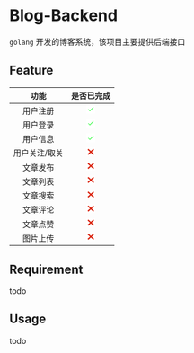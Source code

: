# Blog-Backend

`golang` 开发的博客系统，该项目主要提供后端接口

## Feature

|功能|是否已完成|
|:---:|:---:|
|用户注册|![](public/assets/img/success.png)|
|用户登录|![](public/assets/img/success.png)|
|用户信息|![](public/assets/img/success.png)|
|用户关注/取关|![](public/assets/img/false.png)|
|文章发布|![](public/assets/img/false.png)|
|文章列表|![](public/assets/img/false.png)|
|文章搜索|![](public/assets/img/false.png)|
|文章评论|![](public/assets/img/false.png)|
|文章点赞|![](public/assets/img/false.png)|
|图片上传|![](public/assets/img/false.png)|

## Requirement

todo

## Usage

todo
